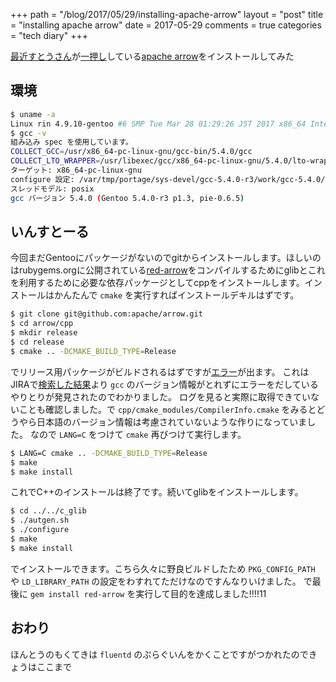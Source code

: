+++
path = "/blog/2017/05/29/installing-apache-arrow"
layout = "post"
title = "installing apache arrow"
date = 2017-05-29
comments = true
categories = "tech diary"
+++

[最近](https://slide.rabbit-shocker.org/authors/kou/nagoya-rubykaigi-03/)[すとうさん](https://github.com/kou)が[一押し](https://slide.rabbit-shocker.org/authors/kou/data-science-rb/)している[apache arrow](https://arrow.apache.org/)をインストールしてみた

## 環境
```bash
$ uname -a
Linux rin 4.9.10-gentoo #6 SMP Tue Mar 28 01:29:26 JST 2017 x86_64 Intel(R) Xeon(R) CPU E5-2620 v4 @ 2.10GHz GenuineIntel GNU/Linux
$ gcc -v
組み込み spec を使用しています。
COLLECT_GCC=/usr/x86_64-pc-linux-gnu/gcc-bin/5.4.0/gcc
COLLECT_LTO_WRAPPER=/usr/libexec/gcc/x86_64-pc-linux-gnu/5.4.0/lto-wrapper
ターゲット: x86_64-pc-linux-gnu
configure 設定: /var/tmp/portage/sys-devel/gcc-5.4.0-r3/work/gcc-5.4.0/configure --host=x86_64-pc-linux-gnu --build=x86_64-pc-linux-gnu --prefix=/usr --bindir=/usr/x86_64-pc-linux-gnu/gcc-bin/5.4.0 --includedir=/usr/lib/gcc/x86_64-pc-linux-gnu/5.4.0/include --datadir=/usr/share/gcc-data/x86_64-pc-linux-gnu/5.4.0 --mandir=/usr/share/gcc-data/x86_64-pc-linux-gnu/5.4.0/man --infodir=/usr/share/gcc-data/x86_64-pc-linux-gnu/5.4.0/info --with-gxx-include-dir=/usr/lib/gcc/x86_64-pc-linux-gnu/5.4.0/include/g++-v5 --with-python-dir=/share/gcc-data/x86_64-pc-linux-gnu/5.4.0/python --enable-languages=c,c++,fortran --enable-obsolete --enable-secureplt --disable-werror --with-system-zlib --enable-nls --without-included-gettext --enable-checking=release --with-bugurl=https://bugs.gentoo.org/ --with-pkgversion='Gentoo 5.4.0-r3 p1.3, pie-0.6.5' --enable-libstdcxx-time --enable-shared --enable-threads=posix --enable-__cxa_atexit --enable-clocale=gnu --enable-multilib --with-multilib-list=m32,m64 --disable-altivec --disable-fixed-point --enable-targets=all --disable-libgcj --enable-libgomp --disable-libmudflap --disable-libssp --disable-libcilkrts --disable-libmpx --enable-vtable-verify --enable-libvtv --enable-lto --without-isl --enable-libsanitizer
スレッドモデル: posix
gcc バージョン 5.4.0 (Gentoo 5.4.0-r3 p1.3, pie-0.6.5)
```

## いんすとーる

今回まだGentooにパッケージがないのでgitからインストールします。ほしいのはrubygems.orgに公開されている[red-arrow](https://rubygems.org/gems/red-arrow)をコンパイルするためにglibとこれを利用するために必要な依存パッケージとしてcppをインストールします。インストールはかんたんで `cmake` を実行すればインストールデキルはずです。

```bash
$ git clone git@github.com:apache/arrow.git
$ cd arrow/cpp
$ mkdir release
$ cd release
$ cmake .. -DCMAKE_BUILD_TYPE=Release
```

でリリース用パッケージがビルドされるはずですが[エラー](https://gist.github.com/katsyoshi/4486792ad43feae4d690d589dac1a157)が出ます。
これはJIRAで[検索した結果](https://issues.apache.org/jira/browse/ARROW-667)より `gcc` のバージョン情報がとれずにエラーをだしているやりとりが発見されたのでわかりました。
ログを見ると実際に取得できていないことも確認しました。で `cpp/cmake_modules/CompilerInfo.cmake` をみるとどうやら日本語のバージョン情報は考慮されていないような作りになっていました。
なので `LANG=C` をつけて `cmake` 再びつけて実行します。

```bash
$ LANG=C cmake .. -DCMAKE_BUILD_TYPE=Release
$ make
$ make install
```

これでC++のインストールは終了です。続いてglibをインストールします。

```bash
$ cd ../../c_glib
$ ./autgen.sh
$ ./configure
$ make
$ make install
```

でインストールできます。こちら久々に野良ビルドしたため `PKG_CONFIG_PATH` や `LD_LIBRARY_PATH` の設定をわすれてただけなのですんなりいけました。
で最後に `gem install red-arrow` を実行して目的を達成しました!!!!11

## おわり
ほんとうのもくてきは `fluentd` のぷらぐいんをかくことですがつかれたのできょうはここまで
